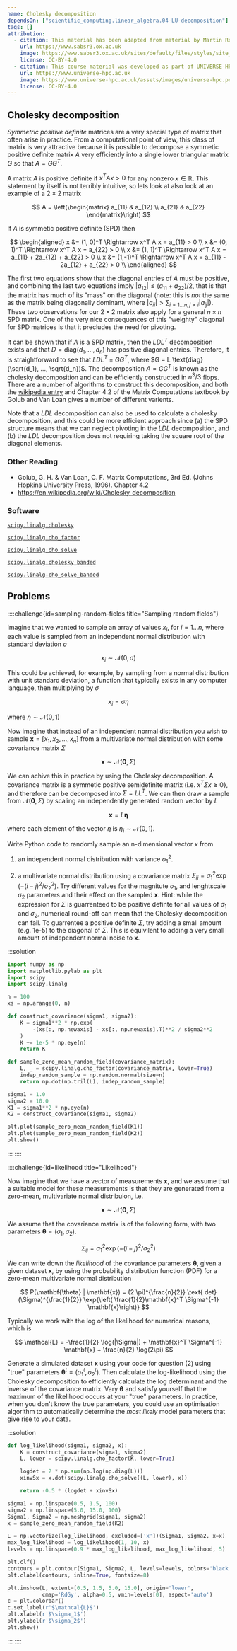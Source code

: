 ```yaml
---
name: Cholesky decomposition
dependsOn: ["scientific_computing.linear_algebra.04-LU-decomposition"]
tags: []
attribution:
  - citation: This material has been adapted from material by Martin Robinson from the "Scientific Computing" module of the SABS R³ Center for Doctoral Training.
    url: https://www.sabsr3.ox.ac.uk
    image: https://www.sabsr3.ox.ac.uk/sites/default/files/styles/site_logo/public/styles/site_logo/public/sabsr3/site-logo/sabs_r3_cdt_logo_v3_111x109.png
    license: CC-BY-4.0
  - citation: This course material was developed as part of UNIVERSE-HPC, which is funded through the SPF ExCALIBUR programme under grant number EP/W035731/1
    url: https://www.universe-hpc.ac.uk
    image: https://www.universe-hpc.ac.uk/assets/images/universe-hpc.png
    license: CC-BY-4.0
---
```


## Cholesky decomposition

_Symmetric positive definite_ matrices are a very special type of matrix that often
arise in practice. From a computational point of view, this class of matrix is very
attractive because it is possible to decompose a symmetic positive definite matrix $A$
very efficiently into a single lower triangular matrix $G$ so that $A = GG^T$.

A matrix $A$ is positive definite if $x^T A x > 0$ for any nonzero $x \in \mathbb{R}$.
This statement by itself is not terribly intuitive, so lets look at also look at an
example of a $2 \times 2$ matrix

$$
A = \left(\begin{matrix}
a_{11} & a_{12} \\
a_{21} & a_{22}
\end{matrix}\right)
$$

If $A$ is symmetic positive definite (SPD) then

$$
\begin{aligned}
x &= (1, 0)^T \Rightarrow x^T A x = a_{11} > 0 \\
x &= (0, 1)^T \Rightarrow x^T A x = a_{22} > 0 \\
x &= (1, 1)^T \Rightarrow x^T A x = a_{11} + 2a_{12} + a_{22} > 0 \\
x &= (1,-1)^T \Rightarrow x^T A x = a_{11} - 2a_{12} + a_{22} > 0 \\
\end{aligned}
$$

The first two equations show that the diagonal entries of $A$ must be positive, and
combining the last two equations imply $|a_{12}| \le (a_{11} + a_{22}) / 2$, that is
that the matrix has much of its "mass" on the diagonal (note: this is _not_ the same as
the matrix being diagonally dominant, where $|a_{ii}| > \sum_{i=1...n,j \ne i}
|a_{ij}|$). These two observations for our $2 \times 2$ matrix also apply for a general
$n \times n$ SPD matrix. One of the very nice consequences of this "weighty" diagonal
for SPD matrices is that it precludes the need for pivoting.

It can be shown that if $A$ is a SPD matrix, then the $LDL^T$ decomposition exists and
that $D = \text{diag}(d_1, ..., d_n)$ has positive diagonal entries. Therefore, it is
straightforward to see that $LDL^T$ = $GG^T$, where $G = L \text{diag}(\sqrt{d_1}, ...,
\sqrt{d_n})$. The decomposition $A = GG^T$ is known as the cholesky decomposition and
can be efficiently constructed in $n^3 / 3$ flops. There are a number of algorithms to
construct this decomposition, and both the [wikipedia
entry](https://en.wikipedia.org/wiki/Cholesky_decomposition) and Chapter 4.2 of the
Matrix Computations textbook by Golub and Van Loan gives a number of different varients.

Note that a $LDL$ decomposition can also be used to calculate a cholesky decomposition,
and this could be more efficient approach since (a) the SPD structure means that we can
neglect pivoting in the $LDL$ decomposition, and (b) the $LDL$ decomposition does not
requiring taking the square root of the diagonal elements.

### Other Reading

- Golub, G. H. & Van Loan, C. F. Matrix Computations, 3rd Ed. (Johns Hopkins University
  Press, 1996). Chapter 4.2
- <https://en.wikipedia.org/wiki/Cholesky_decomposition>

### Software

[`scipy.linalg.cholesky`](https://docs.scipy.org/doc/scipy/reference/generated/scipy.linalg.cholesky.html)

[`scipy.linalg.cho_factor`](https://docs.scipy.org/doc/scipy/reference/generated/scipy.linalg.cho_factor.html)

[`scipy.linalg.cho_solve`](https://docs.scipy.org/doc/scipy/reference/generated/scipy.linalg.cho_solve.html)

[`scipy.linalg.cholesky_banded`](https://docs.scipy.org/doc/scipy/reference/generated/scipy.linalg.cholesky_banded.html)

[`scipy.linalg.cho_solve_banded`](https://docs.scipy.org/doc/scipy/reference/generated/scipy.linalg.cho_solve_banded.html)

## Problems

::::challenge{id=sampling-random-fields title="Sampling random fields"}

Imagine that we wanted to sample an array of values $x_i$, for $i = 1...n$, where each
value is sampled from an independent normal distribution with standard deviation
$\sigma$

$$
x_i \sim \mathcal{N}(0, \sigma)
$$

This could be achieved, for example, by sampling from a normal distribution with unit
standard deviation, a function that typically exists in any computer language, then
multiplying by $\sigma$

$$
x_i = \sigma \eta
$$

where $\eta \sim \mathcal{N}(0, 1)$

Now imagine that instead of an independent normal distribution you wish to sample
$\mathbf{x} = [x_1, x_2, ..., x_n]$ from a multivariate normal distribution with some
covariance matrix $\Sigma$

$$
\mathbf{x} \sim \mathcal{N}(\mathbf{0}, \Sigma)
$$

We can achive this in practice by using the Cholesky decomposition. A covariance
matrix is a symmetic positive semidefinite matrix (i.e. $x^T \Sigma x \ge 0$}, and
therefore can be decomposed into $\Sigma = LL^T$. We can then draw a sample from
$\mathcal{N}(\mathbf{0}, \Sigma)$ by scaling an independently generated random vector
by $L$

$$
\mathbf{x} = L \mathbf{\eta}
$$

where each element of the vector $\eta$ is $\eta_i \sim \mathcal{N}(0, 1)$.

Write Python code to randomly sample an n-dimensional vector $x$ from

1. an independent normal distribution with variance $\sigma_1^2$.

2. a multivariate normal distribution using a covariance matrix $\Sigma_{ij} =
   \sigma_1^2 \exp{(-(i- j)^2 / \sigma_2^2)}$. Try different values for the magnitute
   $\sigma_1$, and lenghtscale $\sigma_2$ parameters and their effect on the sampled
   $\mathbf{x}$. Hint: while the expression for $\Sigma$ is guarrenteed to be positive
   definte for all values of $\sigma_1$ and $\sigma_2$, numerical round-off can mean
   that the Cholesky decomposition can fail. To guarrentee a positive definite
   $\Sigma$, try adding a small amount (e.g. 1e-5) to the diagonal of $\Sigma$. This
   is equivilent to adding a very small amount of independent normal noise to
   $\mathbf{x}$.

:::solution

```python
import numpy as np
import matplotlib.pylab as plt
import scipy
import scipy.linalg

n = 100
xs = np.arange(0, n)

def construct_covariance(sigma1, sigma2):
    K = sigma1**2 * np.exp(
        -(xs[:, np.newaxis] - xs[:, np.newaxis].T)**2 / sigma2**2
    )
    K += 1e-5 * np.eye(n)
    return K

def sample_zero_mean_random_field(covariance_matrix):
    L, _ = scipy.linalg.cho_factor(covariance_matrix, lower=True)
    indep_random_sample = np.random.normal(size=n)
    return np.dot(np.tril(L), indep_random_sample)

sigma1 = 1.0
sigma2 = 10.0
K1 = sigma1**2 * np.eye(n)
K2 = construct_covariance(sigma1, sigma2)

plt.plot(sample_zero_mean_random_field(K1))
plt.plot(sample_zero_mean_random_field(K2))
plt.show()
```

:::
::::

::::challenge{id=likelihood title="Likelihood"}

Now imagine that we have a vector of measurements $\mathbf{x}$, and we assume that a
suitable model for these measurements is that they are generated from a zero-mean,
multivariate normal distribuion, i.e.

$$
\mathbf{x} \sim \mathcal{N}(\mathbf{0}, \Sigma)
$$

We assume that the covariance matrix is of the following form, with two parameters
$\mathbf{\theta} = (\sigma_1, \sigma_2)$.

$$
\Sigma_{ij} = \sigma_1^2 \exp{(-(i- j)^2/ \sigma_2^2)}
$$

We can write down the _likelihood_ of the covariance parameters $\mathbf{\theta}$, given
a given dataset $\mathbf{x}$, by using the probability distribution function (PDF) for a
zero-mean multivariate normal distribution

$$
P(\mathbf{\theta} | \mathbf{x}) = (2 \pi)^{\frac{n}{2}} \text{
det}(\Sigma)^{\frac{1}{2}} \exp{\left( \frac{1}{2}\mathbf{x}^T \Sigma^{-1}
\mathbf{x}\right)}
$$

Typically we work with the log of the likelihood for numerical reasons, which is

$$
\mathcal{L} = -\frac{1}{2} \log(|\Sigma|) + \mathbf{x}^T \Sigma^{-1} \mathbf{x} +
\frac{n}{2} \log(2\pi)
$$

Generate a simulated dataset $\mathbf{x}$ using your code for question (2) using
"true" parameters $\mathbf{\theta}^t = (\sigma^t_1, \sigma^t_2)$. Then calculate
the log-likelihood using the Cholesky decomposition to efficiently calculate the
log determinant and the inverse of the covariance matrix. Vary $\mathbf{\theta}$
and satisfy yourself that the maximum of the likelihood occurs at your "true"
parameters. In practice, when you don't know the true parameters, you could use an
optimisation algorithm to automatically determine the _most likely_ model
parameters that give rise to your data.

:::solution

```python
def log_likelihood(sigma1, sigma2, x):
    K = construct_covariance(sigma1, sigma2)
    L, lower = scipy.linalg.cho_factor(K, lower=True)

    logdet = 2 * np.sum(np.log(np.diag(L)))
    xinvSx = x.dot(scipy.linalg.cho_solve((L, lower), x))

    return -0.5 * (logdet + xinvSx)

sigma1 = np.linspace(0.5, 1.5, 100)
sigma2 = np.linspace(5.0, 15.0, 100)
Sigma1, Sigma2 = np.meshgrid(sigma1, sigma2)
x = sample_zero_mean_random_field(K2)

L = np.vectorize(log_likelihood, excluded=['x'])(Sigma1, Sigma2, x=x)
max_log_likelihood = log_likelihood(1, 10, x)
levels = np.linspace(0.9 * max_log_likelihood, max_log_likelihood, 5)

plt.clf()
contours = plt.contour(Sigma1, Sigma2, L, levels=levels, colors='black')
plt.clabel(contours, inline=True, fontsize=8)

plt.imshow(L, extent=[0.5, 1.5, 5.0, 15.0], origin='lower',
           cmap='RdGy', alpha=0.5, vmin=levels[0], aspect='auto')
c = plt.colorbar()
c.set_label(r'$\mathcal{L}$')
plt.xlabel(r'$\sigma_1$')
plt.ylabel(r'$\sigma_2$')
plt.show()
```

:::
::::
